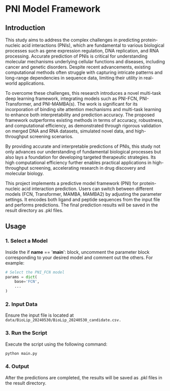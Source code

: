 # PNI Model Framework
## Introduction
This study aims to address the complex challenges in predicting protein-nucleic acid interactions (PNIs), which are fundamental to various biological processes such as gene expression regulation, DNA replication, and RNA processing. Accurate prediction of PNIs is critical for understanding molecular mechanisms underlying cellular functions and diseases, including cancer and genetic disorders. Despite recent advancements, existing computational methods often struggle with capturing intricate patterns and long-range dependencies in sequence data, limiting their utility in real-world applications.

To overcome these challenges, this research introduces a novel multi-task deep learning framework, integrating models such as PNI-FCN, PNI-Transformer, and PNI-MAMBA(s). The work is significant for its incorporation of binding site attention mechanisms and multi-task learning to enhance both interpretability and prediction accuracy. The proposed framework outperforms existing methods in terms of accuracy, robustness, and computational efficiency, as demonstrated through rigorous validation on merged DNA and RNA datasets, simulated novel data, and high-throughput screening scenarios.

By providing accurate and interpretable predictions of PNIs, this study not only advances our understanding of fundamental biological processes but also lays a foundation for developing targeted therapeutic strategies. Its high computational efficiency further enables practical applications in high-throughput screening, accelerating research in drug discovery and molecular biology.

This project implements a predictive model framework (PNI) for protein-nucleic acid interaction prediction. Users can switch between different models (FCN, Transformer, MAMBA, MAMBA2) by adjusting the parameter settings. It encodes both ligand and peptide sequences from the input file and performs predictions. The final prediction results will be saved in the result directory as .pkl files.

## Usage
### 1. Select a Model
Inside the if __name__ == '__main__': block, uncomment the parameter block corresponding to your desired model and comment out the others. For example:
```python
# Select the PNI_FCN model
params = dict(
    base='FCN',
    ...
)
```
### 2. Input Data
Ensure the input file is located at ```data/BioLip_20240530/BioLip_20240530_candidate.csv.```

### 3. Run the Script
Execute the script using the following command:
```python
python main.py
```

### 4. Output
After the predictions are completed, the results will be saved as .pkl files in the result directory.

